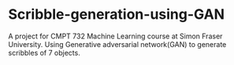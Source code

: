 # Scribble-generation-using-GAN
A project for CMPT 732 Machine Learning course at Simon Fraser University. 
Using Generative adversarial network(GAN) to generate scribbles of 7 objects.
